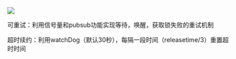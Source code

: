 ![](D:\Redis学习之路\image\Snipaste_2023-12-06_18-13-33.png)

可重试：利用信号量和pubsub功能实现等待，唤醒，获取锁失败的重试机制

超时续约：利用watchDog（默认30秒），每隔一段时间（releasetime/3）重置超时时间
